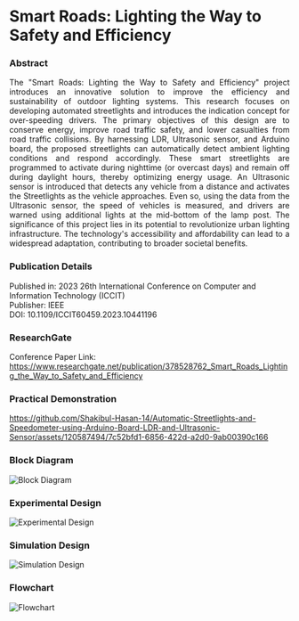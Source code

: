 # Smart Roads: Lighting the Way to Safety and Efficiency
### Abstract
<p align="justify"> The "Smart Roads: Lighting the Way to Safety and Efficiency" project introduces an innovative solution to improve the efficiency and sustainability of outdoor lighting systems. This research focuses on developing automated streetlights and introduces the indication concept for over-speeding drivers. The primary objectives of this design are to conserve energy, improve road traffic safety, and lower casualties from road traffic collisions. By harnessing LDR, Ultrasonic sensor, and Arduino board, the proposed streetlights can automatically detect ambient lighting conditions and respond accordingly. These smart streetlights are programmed to activate during nighttime (or overcast days) and remain off during daylight hours, thereby optimizing energy usage. An Ultrasonic sensor is introduced that detects any vehicle from a distance and activates the Streetlights as the vehicle approaches. Even so, using the data from the Ultrasonic sensor, the speed of vehicles is measured, and drivers are warned using additional lights at the mid-bottom of the lamp post. The significance of this project lies in its potential to revolutionize urban lighting infrastructure. The technology's accessibility and affordability can lead to a widespread adaptation, contributing to broader societal benefits. </p>

### Publication Details
Published in: 2023 26th International Conference on Computer and Information Technology (ICCIT) <br/> 
Publisher: IEEE <br/> 
DOI: 10.1109/ICCIT60459.2023.10441196

### ResearchGate
Conference Paper Link: https://www.researchgate.net/publication/378528762_Smart_Roads_Lighting_the_Way_to_Safety_and_Efficiency

### Practical Demonstration
https://github.com/Shakibul-Hasan-14/Automatic-Streetlights-and-Speedometer-using-Arduino-Board-LDR-and-Ultrasonic-Sensor/assets/120587494/7c52bfd1-6856-422d-a2d0-9ab00390c166

### Block Diagram
![Block Diagram](https://github.com/Shakibul-Hasan-14/Automatic-Streetlights-and-Speedometer-using-Arduino-Board-LDR-and-Ultrasonic-Sensor/assets/120587494/4f82ab8b-c8bf-4ebc-b0bd-2e618123fb45)

### Experimental Design
![Experimental Design](https://github.com/Shakibul-Hasan-14/Automatic-Streetlights-and-Speedometer-using-Arduino-Board-LDR-and-Ultrasonic-Sensor/assets/120587494/14eaaa8d-df10-459c-807f-f346e40522be)

### Simulation Design
![Simulation Design](https://github.com/Shakibul-Hasan-14/Automatic-Streetlights-and-Speedometer-using-Arduino-Board-LDR-and-Ultrasonic-Sensor/assets/120587494/d8191e7b-d868-409b-97fa-5b9daa696b55)

### Flowchart
![Flowchart](https://github.com/Shakibul-Hasan-14/Automatic-Streetlights-and-Speedometer-using-Arduino-Board-LDR-and-Ultrasonic-Sensor/assets/120587494/670f5fc5-dfa9-4269-b469-fcdd7b12bc0a)
